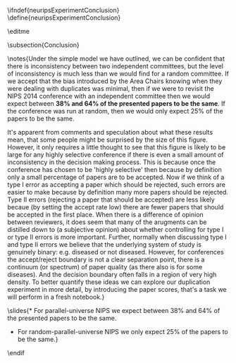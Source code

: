 \ifndef{neuripsExperimentConclusion}
\define{neuripsExperimentConclusion}

\editme

\subsection{Conclusion}

\notes{Under the simple model we have outlined, we can be confident that there is inconsistency between two independent committees, but the level of inconsistency is much less than we would find for a random committee. If we accept that the bias introduced by the Area Chairs knowing when they were dealing with duplicates was minimal, then if we were to revisit the NIPS 2014 conference with an independent committee then we would expect between **38% and 64% of the presented papers to be the same**. If the conference was run at random, then we would only expect 25% of the papers to be the same.

It's apparent from comments and speculation about what these results mean, that some people might be surprised by the size of this figure. However, it only requires a little thought to see that this figure is likely to be large for any highly selective conference if there is even a small amount of inconsistency in the decision making process. This is because once the conference has chosen to be 'highly selective' then because by definition only a small percentage of papers are to be accepted. Now if we think of a type I error as accepting a paper which should be rejected, such errors are easier to make because by definition many more papers should be rejected. Type II errors (rejecting a paper that should be accepted) are less likely becaue (by setting the accept rate low) there are fewer papers that should be accepted in the first place. When there is a difference of opinion between reviewers, it does seem that many of the arugments can be distilled down to (a subjective opinion) about whether controlling for type I or type II errors is more important. Further, normally when discussing type I and type II errors we believe that the underlying system of study is genuinely binary: e.g. diseased or not diseased. However, for conferences the accept/reject boundary is not a clear separation point, there is a continuum (or spectrum) of paper quality (as there also is for some diseases). And the decision boundary often falls in a region of very high density. To better quantify these ideas we can explore our duplication experiment in more detail, by introducing the paper scores, that's a task we will perform in a fresh notebook.}

\slides{* For parallel-universe NIPS we expect between 38% and 64% of the presented papers to be the same. 
* For random-parallel-universe NIPS we only expect 25% of the papers to be the same.}

\endif
